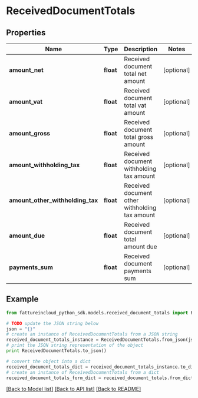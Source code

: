 # ReceivedDocumentTotals


## Properties
Name | Type | Description | Notes
------------ | ------------- | ------------- | -------------
**amount_net** | **float** | Received document total net amount | [optional] 
**amount_vat** | **float** | Received document total vat amount | [optional] 
**amount_gross** | **float** | Received document total gross amount | [optional] 
**amount_withholding_tax** | **float** | Received document withholding tax amount | [optional] 
**amount_other_withholding_tax** | **float** | Received document other withholding tax amount | [optional] 
**amount_due** | **float** | Received document total amount due | [optional] 
**payments_sum** | **float** | Received document payments sum | [optional] 

## Example

```python
from fattureincloud_python_sdk.models.received_document_totals import ReceivedDocumentTotals

# TODO update the JSON string below
json = "{}"
# create an instance of ReceivedDocumentTotals from a JSON string
received_document_totals_instance = ReceivedDocumentTotals.from_json(json)
# print the JSON string representation of the object
print ReceivedDocumentTotals.to_json()

# convert the object into a dict
received_document_totals_dict = received_document_totals_instance.to_dict()
# create an instance of ReceivedDocumentTotals from a dict
received_document_totals_form_dict = received_document_totals.from_dict(received_document_totals_dict)
```
[[Back to Model list]](../README.md#documentation-for-models) [[Back to API list]](../README.md#documentation-for-api-endpoints) [[Back to README]](../README.md)


